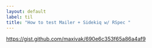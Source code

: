 ```yaml
---
layout: default
label: til
title: "How to test Mailer + Sidekiq w/ RSpec "
---
```


https://gist.github.com/maxivak/690e6c353f65a86a4af9

